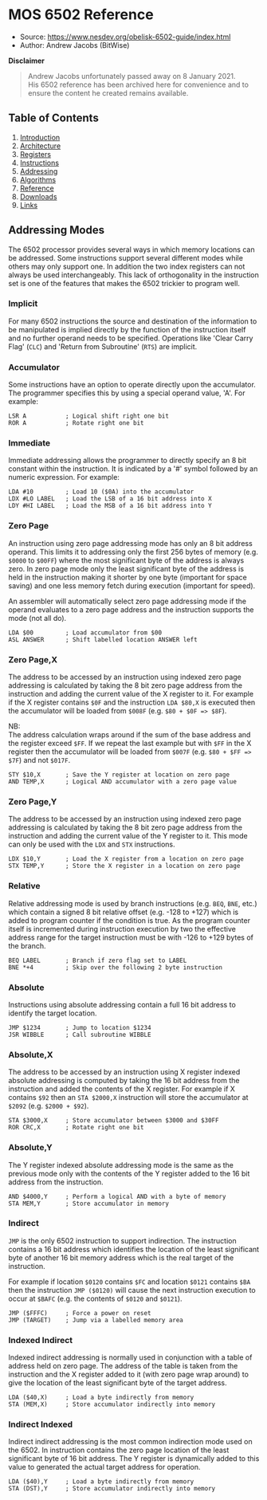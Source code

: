 MOS 6502 Reference
==================

  - Source: https://www.nesdev.org/obelisk-6502-guide/index.html
  - Author: Andrew Jacobs (BitWise)

**Disclaimer**

> Andrew Jacobs unfortunately passed away on 8 January 2021.  
> His 6502 reference has been archived here for convenience and to ensure the
> content he created remains available.

## Table of Contents

  1. [Introduction](https://github.com/macmade/MOS-6502-Emulator/blob/main/Reference/1-Introduction.md)
  2. [Architecture](https://github.com/macmade/MOS-6502-Emulator/blob/main/Reference/2-Architecture.md)
  3. [Registers](https://github.com/macmade/MOS-6502-Emulator/blob/main/Reference/3-Registers.md)
  4. [Instructions](https://github.com/macmade/MOS-6502-Emulator/blob/main/Reference/4-Instructions.md)
  5. [Addressing](https://github.com/macmade/MOS-6502-Emulator/blob/main/Reference/5-Addressing.md)
  6. [Algorithms](https://github.com/macmade/MOS-6502-Emulator/blob/main/Reference/6-Algorithms.md)
  7. [Reference](https://github.com/macmade/MOS-6502-Emulator/blob/main/Reference/7-Reference.md)
  8. [Downloads](https://github.com/macmade/MOS-6502-Emulator/blob/main/Reference/8-Downloads.md)
  9. [Links](https://github.com/macmade/MOS-6502-Emulator/blob/main/Reference/9-Links.md)

## Addressing Modes

The 6502 processor provides several ways in which memory locations can be
addressed. Some instructions support several different modes while others may
only support one. In addition the two index registers can not always be used
interchangeably. This lack of orthogonality in the instruction set is one of
the features that makes the 6502 trickier to program well.

### Implicit

For many 6502 instructions the source and destination of the information to be
manipulated is implied directly by the function of the instruction itself and
no further operand needs to be specified. Operations like 'Clear Carry Flag'
(`CLC`) and 'Return from Subroutine' (`RTS`) are implicit.

### Accumulator

Some instructions have an option to operate directly upon the accumulator.
The programmer specifies this by using a special operand value, 'A'.
For example:

    LSR A           ; Logical shift right one bit
    ROR A           ; Rotate right one bit

### Immediate

Immediate addressing allows the programmer to directly specify an 8 bit constant
within the instruction. It is indicated by a '#' symbol followed by an numeric
expression. For example:

    LDA #10         ; Load 10 ($0A) into the accumulator
    LDX #LO LABEL   ; Load the LSB of a 16 bit address into X
    LDY #HI LABEL   ; Load the MSB of a 16 bit address into Y

### Zero Page

An instruction using zero page addressing mode has only an 8 bit address
operand. This limits it to addressing only the first 256 bytes of memory
(e.g. `$0000` to `$00FF`) where the most significant byte of the address is
always zero. In zero page mode only the least significant byte of the address is
held in the instruction making it shorter by one byte (important for space
saving) and one less memory fetch during execution (important for speed).

An assembler will automatically select zero page addressing mode if the operand
evaluates to a zero page address and the instruction supports the mode
(not all do).

    LDA $00         ; Load accumulator from $00
    ASL ANSWER      ; Shift labelled location ANSWER left

### Zero Page,X

The address to be accessed by an instruction using indexed zero page addressing
is calculated by taking the 8 bit zero page address from the instruction and
adding the current value of the X register to it. For example if the X register
contains `$0F` and the instruction `LDA $80,X` is executed then the accumulator
will be loaded from `$008F` (e.g. `$80 + $0F => $8F`).

NB:  
The address calculation wraps around if the sum of the base address and the
register exceed `$FF`. If we repeat the last example but with `$FF` in the X
register then the accumulator will be loaded from `$007F`
(e.g. `$80 + $FF => $7F`) and not `$017F`.

    STY $10,X       ; Save the Y register at location on zero page
    AND TEMP,X      ; Logical AND accumulator with a zero page value

### Zero Page,Y

The address to be accessed by an instruction using indexed zero page addressing
is calculated by taking the 8 bit zero page address from the instruction and
adding the current value of the Y register to it. This mode can only be used
with the `LDX` and `STX` instructions.

    LDX $10,Y       ; Load the X register from a location on zero page
    STX TEMP,Y      ; Store the X register in a location on zero page

### Relative

Relative addressing mode is used by branch instructions (e.g. `BEQ`, `BNE`,
etc.) which contain a signed 8 bit relative offset (e.g. -128 to +127) which is
added to program counter if the condition is true. As the program counter itself
is incremented during instruction execution by two the effective address range
for the target instruction must be with -126 to +129 bytes of the branch.

    BEQ LABEL       ; Branch if zero flag set to LABEL
    BNE *+4         ; Skip over the following 2 byte instruction

### Absolute

Instructions using absolute addressing contain a full 16 bit address to identify
the target location.

    JMP $1234       ; Jump to location $1234
    JSR WIBBLE      ; Call subroutine WIBBLE

### Absolute,X

The address to be accessed by an instruction using X register indexed absolute
addressing is computed by taking the 16 bit address from the instruction and
added the contents of the X register. For example if X contains `$92` then an
`STA $2000,X` instruction will store the accumulator at `$2092`
(e.g. `$2000 + $92`).

    STA $3000,X     ; Store accumulator between $3000 and $30FF
    ROR CRC,X       ; Rotate right one bit

### Absolute,Y

The Y register indexed absolute addressing mode is the same as the previous
mode only with the contents of the Y register added to the 16 bit address from
the instruction.

    AND $4000,Y     ; Perform a logical AND with a byte of memory
    STA MEM,Y       ; Store accumulator in memory

### Indirect

`JMP` is the only 6502 instruction to support indirection. The instruction
contains a 16 bit address which identifies the location of the least
significant byte of another 16 bit memory address which is the real target
of the instruction.

For example if location `$0120` contains `$FC` and location `$0121` contains 
`$BA` then the instruction `JMP ($0120)` will cause the next instruction
execution to occur at `$BAFC` (e.g. the contents of `$0120` and `$0121`).

    JMP ($FFFC)     ; Force a power on reset
    JMP (TARGET)    ; Jump via a labelled memory area

### Indexed Indirect

Indexed indirect addressing is normally used in conjunction with a table of
address held on zero page. The address of the table is taken from the
instruction and the X register added to it (with zero page wrap around) to give
the location of the least significant byte of the target address.

    LDA ($40,X)     ; Load a byte indirectly from memory
    STA (MEM,X)     ; Store accumulator indirectly into memory

### Indirect Indexed

Indirect indirect addressing is the most common indirection mode used on the
6502. In instruction contains the zero page location of the least significant
byte of 16 bit address. The Y register is dynamically added to this value to
generated the actual target address for operation.

    LDA ($40),Y     ; Load a byte indirectly from memory
    STA (DST),Y     ; Store accumulator indirectly into memory
